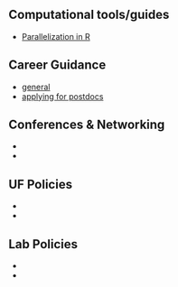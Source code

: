 ## Computational tools/guides 

* [Parallelization in R](https://github.com/weecology/lab-wiki/wiki/Parallelization-in-R)

## Career Guidance
* [general](https://github.com/weecology/lab-wiki/wiki/Career-Guidance:-general)
* [applying for postdocs](https://github.com/weecology/lab-wiki/wiki/Career-Guidance:-applying-for-postdocs)

## Conferences & Networking
* []()
* []()

## UF Policies
* []()
* []()

## Lab Policies
* []()
* []()